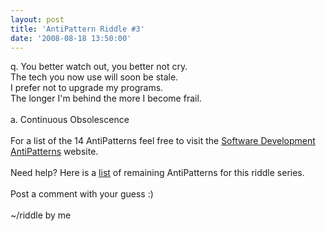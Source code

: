 ```yaml
---
layout: post
title: 'AntiPattern Riddle #3'
date: '2008-08-18 13:50:00'
---
```


q. You better watch out, you better not cry.<br>The tech you now use will soon be stale.<br>I prefer not to upgrade my programs.<br>The longer I'm behind the more I become frail.<br><br>a. Continuous Obsolescence<br><br>For a list of the 14 AntiPatterns feel free to visit the <a href="http://tinyurl.com/6rglxw" target="_blank">Software Development AntiPatterns</a> website.<br><br>Need help? Here is a <a href="http://www.elijahmanor.com/#">list</a> of remaining AntiPatterns for this riddle series.<br><br>Post a comment with your guess :)<br><br>~/riddle by me